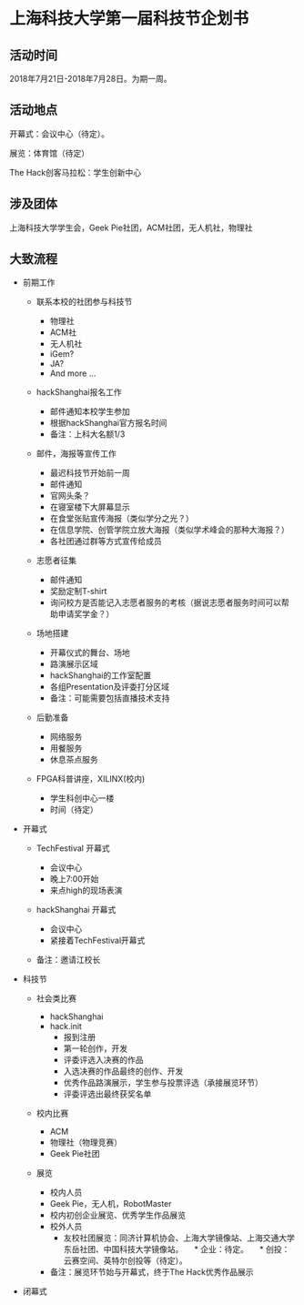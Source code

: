 # 上海科技大学第一届科技节企划书

## 活动时间

2018年7月21日-2018年7月28日。为期一周。

## 活动地点

开幕式：会议中心（待定）。

展览：体育馆（待定）

The Hack创客马拉松：学生创新中心

## 涉及团体

上海科技大学学生会，Geek Pie社团，ACM社团，无人机社，物理社

## 大致流程

* 前期工作

    * 联系本校的社团参与科技节
        * 物理社
        * ACM社
        * 无人机社
        * iGem?
        * JA?
        * And more ...

    * hackShanghai报名工作
        * 邮件通知本校学生参加
        * 根据hackShanghai官方报名时间
        * 备注：上科大名额1/3

    * 邮件，海报等宣传工作
        * 最迟科技节开始前一周
        * 邮件通知
        * 官网头条？
        * 在寝室楼下大屏幕显示
        * 在食堂张贴宣传海报（类似学分之光？）
        * 在信息学院、创管学院立放大海报（类似学术峰会的那种大海报？）
        * 各社团通过群等方式宣传给成员

    * 志愿者征集
        * 邮件通知
        * 奖励定制T-shirt
        * 询问校方是否能记入志愿者服务的考核（据说志愿者服务时间可以帮助申请奖学金？）

    * 场地搭建
        * 开幕仪式的舞台、场地
        * 路演展示区域
        * hackShanghai的工作室配置
        * 各组Presentation及评委打分区域
        * 备注：可能需要包括直播技术支持

    * 后勤准备
        * 网络服务
        * 用餐服务
        * 休息茶点服务

    * FPGA科普讲座，XILINX(校内)
        * 学生科创中心一楼
        * 时间（待定）

* 开幕式

    * TechFestival 开幕式
        * 会议中心
        * 晚上7:00开始
        * 来点high的现场表演

    * hackShanghai 开幕式
        * 会议中心
        * 紧接着TechFestival开幕式

    * 备注：邀请江校长

* 科技节

    * 社会类比赛
        * hackShanghai
        * hack.init
            * 报到注册
            * 第一轮创作，开发
            * 评委评选入决赛的作品
            * 入选决赛的作品最终的创作、开发
            * 优秀作品路演展示，学生参与投票评选（承接展览环节）
            * 评委评选出最终获奖名单

    * 校内比赛
        * ACM
        * 物理社（物理竞赛）
        * Geek Pie社团

    * 展览
        * 校内人员
        * Geek Pie，无人机，RobotMaster
        * 校内初创企业展览、优秀学生作品展览
        * 校外人员
            * 友校社团展览：同济计算机协会、上海大学镜像站、上海交通大学东岳社团、中国科技大学镜像站。
            * 企业：待定。
            * 创投：云赛空间、英特尔创投等（待定）。
        * 备注：展览环节始与开幕式，终于The Hack优秀作品展示

* 闭幕式
